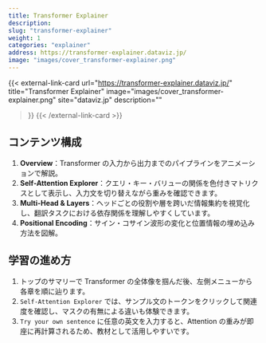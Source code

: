 ```yaml
---
title: Transformer Explainer
description: 
slug: "transformer-explainer"
weight: 1
categories: "explainer"
address: https://transformer-explainer.dataviz.jp/
image: "images/cover_transformer-explainer.png"
---
```



{{< external-link-card
    url="https://transformer-explainer.dataviz.jp/"
    title="Transformer Explainer"
    image="images/cover_transformer-explainer.png"
    site="dataviz.jp"
    description=""
>}}
{{< /external-link-card >}}


## コンテンツ構成

1. **Overview**：Transformer の入力から出力までのパイプラインをアニメーションで解説。
2. **Self-Attention Explorer**：クエリ・キー・バリューの関係を色付きマトリクスとして表示し、入力文を切り替えながら重みを確認できます。
3. **Multi-Head & Layers**：ヘッドごとの役割や層を跨いだ情報集約を視覚化し、翻訳タスクにおける依存関係を理解しやすくしています。
4. **Positional Encoding**：サイン・コサイン波形の変化と位置情報の埋め込み方法を図解。

## 学習の進め方

1. トップのサマリーで Transformer の全体像を掴んだ後、左側メニューから各章を順に辿ります。
2. `Self-Attention Explorer` では、サンプル文のトークンをクリックして関連度を確認し、マスクの有無による違いも体験できます。
3. `Try your own sentence` に任意の英文を入力すると、Attention の重みが即座に再計算されるため、教材として活用しやすいです。

